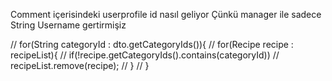Comment içerisindeki userprofile id nasıl geliyor
Çünkü manager ile sadece String Username gertirmişiz

//                for(String categoryId : dto.getCategoryIds()){
//                    for(Recipe recipe : recipeList){
//                        if(!recipe.getCategoryIds().contains(categoryId))
//                            recipeList.remove(recipe);
//                    }
//                }
